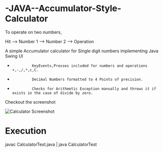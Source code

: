 -JAVA--Accumulator-Style-Calculator
===================================

To operate on two numbers, 

Hit --> Number 1 --> Number 2 --> Operation 

A simple Accumulator calculator for Single digit numbers implementing Java Swing UI
 * 				KeyEvents,Presses included for numbers and operations +,-,/,*,c,C.
 * 				Decimal Numbers formatted to 4 Points of precision.
 * 				Checks for Arithmetic Exception manually and throws it if exists in the case of divide by zero.

Checkout the screenshot 

![Calculator Screenshot](http://i.imgur.com/yXvJrS0.png)

Execution
=========
javac CalculatorTest.java | java CalculatorTest
